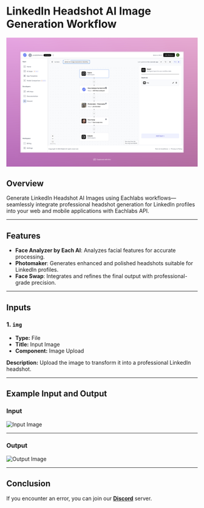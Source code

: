 # LinkedIn Headshot AI Image Generation Workflow

<img src="images/linkedin-headshot-image-generaiton-workflow-full.jpeg" alt="LinkedIn Headshot AI Image Generation Workflow"/>

## Overview
Generate LinkedIn Headshot AI Images using Eachlabs workflows—seamlessly integrate professional headshot generation for LinkedIn profiles into your web and mobile applications with Eachlabs API.


---

## Features

- **Face Analyzer by Each AI**: Analyzes facial features for accurate processing.  
- **Photomaker**: Generates enhanced and polished headshots suitable for LinkedIn profiles.  
- **Face Swap**: Integrates and refines the final output with professional-grade precision.  

---

## Inputs

### 1. `img`  
- **Type:** File  
- **Title:** Input Image  
- **Component:** Image Upload  

**Description:** Upload the image to transform it into a professional LinkedIn headshot.

---

## Example Input and Output

### Input  
<img src="https://storage.googleapis.com/magicpoint/models/man.png" alt="Input Image" width="250"/>  

---

### Output  
<img src="https://storage.googleapis.com/magicpoint/github-outputs/linkedin-headshot-ai-image-generation-workflow-output.webp" alt="Output Image" width="250"/>  

---


## Conclusion

If you encounter an error, you can join our <b><a href="https://discord.com/invite/yzZD4ZxBPt" target="_blank">Discord</a></b> server.